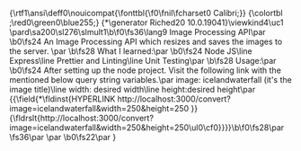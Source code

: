 {\rtf1\ansi\deff0\nouicompat{\fonttbl{\f0\fnil\fcharset0 Calibri;}}
{\colortbl ;\red0\green0\blue255;}
{\*\generator Riched20 10.0.19041}\viewkind4\uc1 
\pard\sa200\sl276\slmult1\b\f0\fs36\lang9 Image Processing API\par
\b0\fs24 An Image Processing API which resizes and saves the images to the server. \par
\b\fs28 What I learned:\par
\b0\fs24 Node JS\line Express\line Prettier and Linting\line Unit Testing\par
\b\fs28 Usage:\par
\b0\fs24 After setting up the node project. Visit the following link with the mentioned below query string variables.\par
image: icelandwaterfall (it's the image title)\line width: desired width\line height:desired height\par
{{\field{\*\fldinst{HYPERLINK http://localhost:3000/convert?image=icelandwaterfall&width=250&height=250 }}{\fldrslt{http://localhost:3000/convert?image=icelandwaterfall&width=250&height=250\ul0\cf0}}}}\b\f0\fs28\par
\fs36\par
\par
\b0\fs22\par
}
 